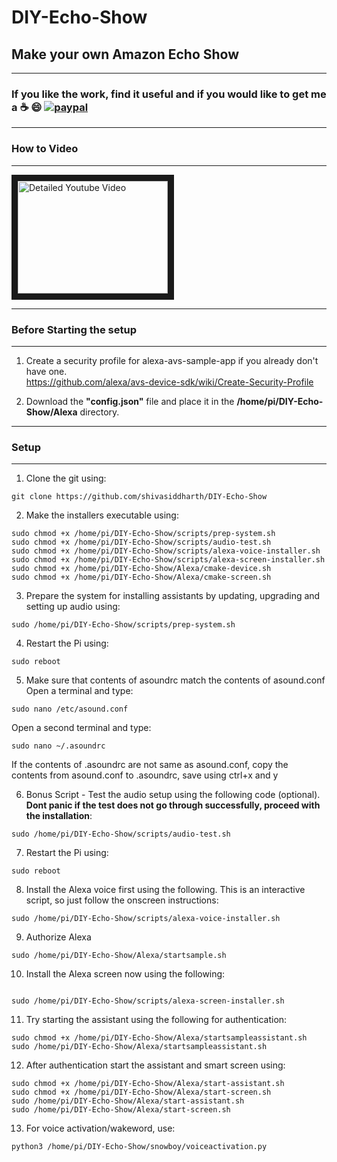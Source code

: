 # DIY-Echo-Show
## Make your own Amazon Echo Show     

*******************************************************************************************************************************
### **If you like the work, find it useful and if you would like to get me a :coffee: :smile:** [![paypal](https://www.paypalobjects.com/en_US/i/btn/btn_donate_LG.gif)](https://www.paypal.com/cgi-bin/webscr?cmd=_s-xclick&hosted_button_id=7GH3YDCHZ36QN)  

****************************************************************   
### How to Video    
****************************************************************    
<a href="http://www.youtube.com/watch?feature=player_embedded&v=OLc5EpjWpuw
" target="_blank"><img src="http://img.youtube.com/vi/OLc5EpjWpuw/0.jpg"
alt="Detailed Youtube Video" width="240" height="180" border="10" /></a>

****************************************************************   
### Before Starting the setup   
****************************************************************  

1. Create a security profile for alexa-avs-sample-app if you already don't have one.  
https://github.com/alexa/avs-device-sdk/wiki/Create-Security-Profile  

2. Download the **"config.json"** file and place it in the **/home/pi/DIY-Echo-Show/Alexa** directory.  


***************************************************************
### Setup       
***************************************************************
1. Clone the git using:
```
git clone https://github.com/shivasiddharth/DIY-Echo-Show  
```
2. Make the installers executable using:
```
sudo chmod +x /home/pi/DIY-Echo-Show/scripts/prep-system.sh    
sudo chmod +x /home/pi/DIY-Echo-Show/scripts/audio-test.sh   
sudo chmod +x /home/pi/DIY-Echo-Show/scripts/alexa-voice-installer.sh  
sudo chmod +x /home/pi/DIY-Echo-Show/scripts/alexa-screen-installer.sh    
sudo chmod +x /home/pi/DIY-Echo-Show/Alexa/cmake-device.sh  
sudo chmod +x /home/pi/DIY-Echo-Show/Alexa/cmake-screen.sh  
```
3. Prepare the system for installing assistants by updating, upgrading and setting up audio using:  
```
sudo /home/pi/DIY-Echo-Show/scripts/prep-system.sh
```
4. Restart the Pi using:
```
sudo reboot
```
5. Make sure that contents of asoundrc match the contents of asound.conf    
   Open a terminal and type:  
```
sudo nano /etc/asound.conf
```
Open a second terminal and type:    
```
sudo nano ~/.asoundrc
```
If the contents of .asoundrc are not same as asound.conf, copy the contents from asound.conf to .asoundrc, save using ctrl+x and y

6. Bonus Script - Test the audio setup using the following code (optional). **Dont panic if the test does not go through successfully, proceed with the installation**:  
```
sudo /home/pi/DIY-Echo-Show/scripts/audio-test.sh  
```
7. Restart the Pi using:
```
sudo reboot
```
8. Install the Alexa voice first using the following. This is an interactive script, so just follow the onscreen instructions:
```
sudo /home/pi/DIY-Echo-Show/scripts/alexa-voice-installer.sh  
```  

9. Authorize Alexa    
```
sudo /home/pi/DIY-Echo-Show/Alexa/startsample.sh  
```

10. Install the Alexa screen now using the following:   
```

sudo /home/pi/DIY-Echo-Show/scripts/alexa-screen-installer.sh  
```  

11. Try starting the assistant using the following for authentication:   
```
sudo chmod +x /home/pi/DIY-Echo-Show/Alexa/startsampleassistant.sh
sudo /home/pi/DIY-Echo-Show/Alexa/startsampleassistant.sh  
```  

12. After authentication start the assistant and smart screen using:   
```
sudo chmod +x /home/pi/DIY-Echo-Show/Alexa/start-assistant.sh  
sudo chmod +x /home/pi/DIY-Echo-Show/Alexa/start-screen.sh  
sudo /home/pi/DIY-Echo-Show/Alexa/start-assistant.sh  
sudo /home/pi/DIY-Echo-Show/Alexa/start-screen.sh  
```  

13. For voice activation/wakeword, use:   
```
python3 /home/pi/DIY-Echo-Show/snowboy/voiceactivation.py
```  
